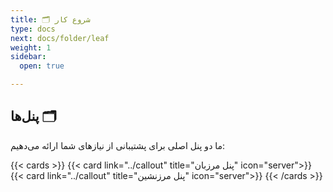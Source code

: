 ```yaml
---
title: 🗂️ شروع کار
type: docs
next: docs/folder/leaf
weight: 1
sidebar:
  open: true

---
```

## پنل‌ها 🗂️

ما دو پنل اصلی برای پشتیبانی از نیازهای شما ارائه می‌دهیم:

{{< cards >}} {{< card link="../callout" title="پنل مرزبان" icon="server">}} {{< card link="../callout" title="پنل مرزنشین" icon="server">}} {{< /cards >}}
